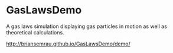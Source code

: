 # GasLawsDemo
A gas laws simulation displaying gas particles in motion as well as theoretical calculations.<p>
http://briansemrau.github.io/GasLawsDemo/demo/
